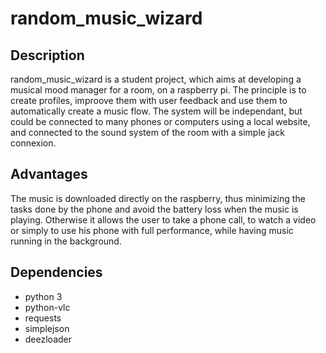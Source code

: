 # random_music_wizard
## Description
random_music_wizard is a student project, which aims at developing a musical mood manager for a room, on a raspberry pi. The principle is to create profiles, improove them with user feedback and use them to automatically create a music flow. The system will be independant, but could be connected to many phones or computers using a local website, and connected to the sound system of the room with a simple jack connexion.
## Advantages
The music is downloaded directly on the raspberry, thus minimizing the tasks done by the phone and avoid the battery loss when the music is playing. Otherwise it allows the user to take a phone call, to watch a video or simply to use his phone with full performance, while having music running in the background.
## Dependencies
- python 3
- python-vlc
- requests
- simplejson
- deezloader
